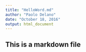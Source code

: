 ```yaml
---
title: "HelloWord.md"
author: "Paolo Delano"
date: "October 18, 2016"
output: html_document
---
```


## This is a markdown file
